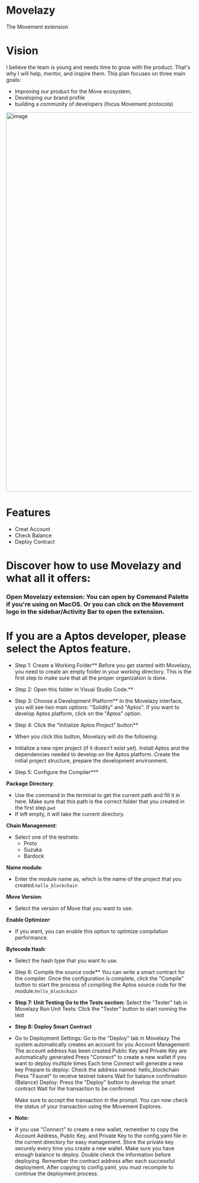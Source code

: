 # Movelazy
The Movement extension 


# Vision  
I believe the team is young and needs time to grow with the product. That's why I will help, mentor, and inspire them. This plan focuses on three main goals: 
* Improving our product for the Move ecosystem,
* Developing our brand profile
* building a community of developers (focus Movement protocols)

<img width="1023" alt="image" src="https://github.com/user-attachments/assets/0cd09e12-c17c-49f9-9ab8-8441e232f2f6">


# Features
* Creat Account
* Check Balance
* Deploy Contract

# Discover how to use Movelazy and what all it offers:
### Open Movelazy extension: You can open by Command Palette if you're using on MacOS. Or you can click on the Movement logo in the sidebar/Activity Bar to open the extension.


# If you are a Aptos developer, please select the Aptos feature.
* Step 1: Create a Working Folder**
  Before you get started with Movelazy, you need to create an empty folder in your working directory. This is the first step to make sure that all the proper organization is done.
* Step 2: Open this folder in Visual Studio Code.**
* Step 3: Choose a Development Platform**
  In the Movelazy interface, you will see two main options: "Solidity" and "Aptos".
  If you want to develop Aptos platform, click on the "Aptos" option.

* Step 4: Click the "Initialize Aptos Project" button**
+ When you click this button, Movelazy will do the following:
- Initialize a new npm project (if it doesn't exist yet).
Install Aptos and the dependencies needed to develop on the Aptos platform.
Create the initial project structure, prepare the development environment.
* Step 5: Configure the Compiler***

**Package Directory**:

- Use the command in the terminal to get the current path and fill it in here. Make sure that this path is the correct folder that you created in the first step.`pwd`
- If left empty, it will take the current directory.

**Chain Management**:

- Select one of the testnets:
    - Proto
    - Suzuka
    - Bardock

**Name module**:

- Enter the module name as, which is the name of the project that you created.`hello_blockchain`

**Move Version**:

- Select the version of Move that you want to use.

**Enable Optimizer**:

- If you want, you can enable this option to optimize compilation performance.

**Bytecode Hash**:

- Select the hash type that you want to use.
* Step 6: Compile the source code**
  You can write a smart contract for the compiler.
  Once the configuration is complete, click the "Compile" button to start the process of compiling the Aptos source code for the module.`hello_blockchain`
    
- **Step 7: Unit Testing Go to the Tests section:** 
Select the "Tester" tab in Movelazy Run Unit Tests: 
Click the "Tester" button to start running the test
- **Step 8: Deploy Smart Contract**
- Go to Deployment Settings:
Go to the "Deploy" tab in Movelazy
The system automatically creates an account for you
Account Management:
The account address has been created
Public Key and Private Key are automatically generated
Press "Connect" to create a new wallet if you want to deploy multiple times
Each time Connect will generate a new key
Prepare to deploy:
Check the address named: hello_blockchain
Press "Faucet" to receive testnet tokens
Wait for balance confirmation (Balance)
Deploy:
Press the "Deploy" button to develop the smart contract
Wait for the transaction to be confirmed
    
    Make sure to accept the transaction in the prompt. You can now check the status of your transaction using the Movement Explores.
    
- **Note:**
- If you use "Connect" to create a new wallet, remember to copy the Account Address, Public Key, and Private Key to the config.yaml file in the current directory for easy management.
Store the private key securely every time you create a new wallet.
Make sure you have enough balance to deploy.
Double check the information before deploying.
Remember the contract address after each successful deployment.
After copying to config.yaml, you must recompile to continue the deployment process.
